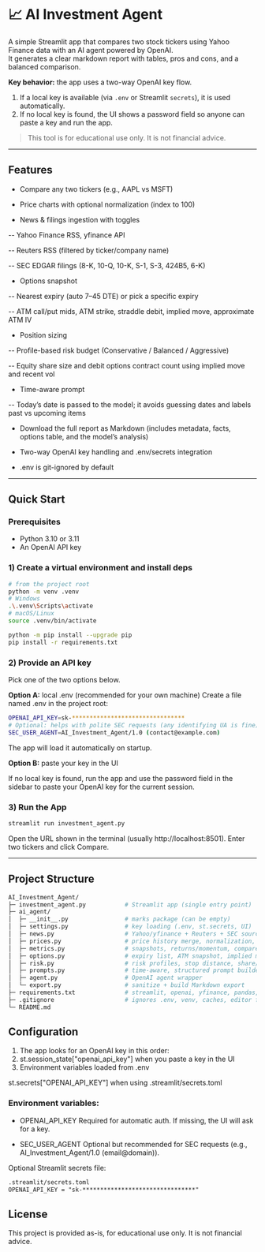 # 📈 AI Investment Agent

A simple Streamlit app that compares two stock tickers using Yahoo Finance data with an AI agent powered by OpenAI.  
It generates a clear markdown report with tables, pros and cons, and a balanced comparison.

**Key behavior:** the app uses a two-way OpenAI key flow.
1. If a local key is available (via `.env` or Streamlit `secrets`), it is used automatically.
2. If no local key is found, the UI shows a password field so anyone can paste a key and run the app.

> This tool is for educational use only. It is not financial advice.

---

## Features

- Compare any two tickers (e.g., AAPL vs MSFT)

- Price charts with optional normalization (index to 100)

- News & filings ingestion with toggles

-- Yahoo Finance RSS, yfinance API

-- Reuters RSS (filtered by ticker/company name)

-- SEC EDGAR filings (8-K, 10-Q, 10-K, S-1, S-3, 424B5, 6-K)

- Options snapshot

-- Nearest expiry (auto 7–45 DTE) or pick a specific expiry

-- ATM call/put mids, ATM strike, straddle debit, implied move, approximate ATM IV

- Position sizing

-- Profile-based risk budget (Conservative / Balanced / Aggressive)

-- Equity share size and debit options contract count using implied move and recent vol

- Time-aware prompt

-- Today’s date is passed to the model; it avoids guessing dates and labels past vs upcoming items

- Download the full report as Markdown (includes metadata, facts, options table, and the model’s analysis)

- Two-way OpenAI key handling and .env/secrets integration

- .env is git-ignored by default

---

## Quick Start

### Prerequisites
- Python 3.10 or 3.11
- An OpenAI API key

### 1) Create a virtual environment and install deps

```bash
# from the project root
python -m venv .venv
# Windows
.\.venv\Scripts\activate
# macOS/Linux
source .venv/bin/activate

python -m pip install --upgrade pip
pip install -r requirements.txt
```

### 2) Provide an API key

Pick one of the two options below.

**Option A:** local .env (recommended for your own machine)
Create a file named .env in the project root:

```bash
OPENAI_API_KEY=sk-********************************
# Optional: helps with polite SEC requests (any identifying UA is fine)
SEC_USER_AGENT=AI_Investment_Agent/1.0 (contact@example.com)
```

The app will load it automatically on startup.

**Option B:** paste your key in the UI

If no local key is found, run the app and use the password field in the sidebar to paste your OpenAI key for the current session.

### 3) Run the App

```bash
streamlit run investment_agent.py
```

Open the URL shown in the terminal (usually http://localhost:8501). Enter two tickers and click Compare.

---

## Project Structure
```bash
AI_Investment_Agent/
├─ investment_agent.py           # Streamlit app (single entry point)
├─ ai_agent/
│  ├─ __init__.py                # marks package (can be empty)
│  ├─ settings.py                # key loading (.env, st.secrets, UI)
│  ├─ news.py                    # Yahoo/yfinance + Reuters + SEC sources, toggles, formatting
│  ├─ prices.py                  # price history merge, normalization, chart data
│  ├─ metrics.py                 # snapshots, returns/momentum, compare table, facts pack
│  ├─ options.py                 # expiry list, ATM snapshot, implied move, IV
│  ├─ risk.py                    # risk profiles, stop distance, share/contract sizing
│  ├─ prompts.py                 # time-aware, structured prompt builder (no italics/bold)
│  ├─ agent.py                   # OpenAI agent wrapper
│  └─ export.py                  # sanitize + build Markdown export
├─ requirements.txt              # streamlit, openai, yfinance, pandas, python-dotenv, feedparser, requests
├─ .gitignore                    # ignores .env, venv, caches, editor files
└─ README.md
```

## Configuration
1. The app looks for an OpenAI key in this order:
2. st.session_state["openai_api_key"] when you paste a key in the UI
3. Environment variables loaded from .env

st.secrets["OPENAI_API_KEY"] when using .streamlit/secrets.toml

### Environment variables:

- OPENAI_API_KEY
Required for automatic auth. If missing, the UI will ask for a key.

- SEC_USER_AGENT
Optional but recommended for SEC requests (e.g., AI_Investment_Agent/1.0 (email@domain)).

Optional Streamlit secrets file:

```markdown
.streamlit/secrets.toml
OPENAI_API_KEY = "sk-********************************"
```

## License

This project is provided as-is, for educational use only. It is not financial advice.
